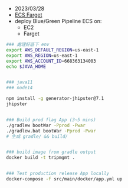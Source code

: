 
- 2023/03/28
- [ECS Farget](https://catalog.us-east-1.prod.workshops.aws/workshops/4b59b9fb-48b6-461c-9377-907b2e33c9df/en-US/prerequisites/software)
- deploy Blue/Green Pipeline ECS on:
    - EC2
    - Farget


```bash
### 處理好底下 env
export AWS_DEFAULT_REGION=us-east-1
export AWS_REGION=us-east-1
export AWS_ACCOUNT_ID=668363134003
echo $JAVA_HOME


### java11
### node14

npm install -g generator-jhipster@7.1
jhipster


### Build prod flag App (3~5 mins)
./gradlew bootWar -Pprod -Pwar
./gradlew.bat bootWar -Pprod -Pwar
# 生成 gradle/ && build/


### build image from gradle output
docker build -t tripmgmt .


### Test production release App locally
docker-compose -f src/main/docker/app.yml up

```
